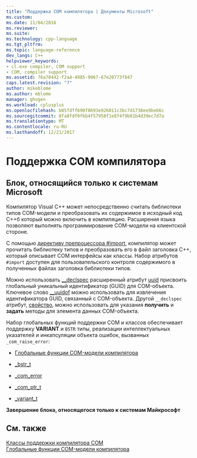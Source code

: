 ```yaml
---
title: "Поддержка COM компилятора | Документы Microsoft"
ms.custom: 
ms.date: 11/04/2016
ms.reviewer: 
ms.suite: 
ms.technology: cpp-language
ms.tgt_pltfrm: 
ms.topic: language-reference
dev_langs: C++
helpviewer_keywords:
- cl.exe compiler, COM support
- COM, compiler support
ms.assetid: 76a78442-f2a4-4985-9967-67e20773f847
caps.latest.revision: "7"
author: mikeblome
ms.author: mblome
manager: ghogen
ms.workload: cplusplus
ms.openlocfilehash: b05fdff690f8693e926011c3bc7d1738ee9be66c
ms.sourcegitcommit: 8fa8fdf0fbb4f57950f1e8f4f9b81b4d39ec7d7a
ms.translationtype: MT
ms.contentlocale: ru-RU
ms.lasthandoff: 12/21/2017
---
```

# <a name="compiler-com-support"></a>Поддержка COM компилятора
## <a name="microsoft-specific"></a>Блок, относящийся только к системам Microsoft  
 Компилятор Visual C++ может непосредственно считать библиотеки типов COM-модели и преобразовать их содержимое в исходный код С++б который можно включить в компиляцию. Расширения языка позволяют выполнять программирование COM-модели на клиентской стороне.  
  
 С помощью [директиву препроцессора #import](../preprocessor/hash-import-directive-cpp.md), компилятор может прочитать библиотеку типов и преобразовать его в файл заголовка C++, который описывает COM интерфейсы как классы. Набор атрибутов `#import` доступен для пользовательского контроля содержимого в полученных файлах заголовка библиотеки типов.  
  
 Можно использовать [__declspec](../cpp/declspec.md) расширенный атрибут [uuid](../cpp/uuid-cpp.md) присвоить глобальный уникальный идентификатор (GUID) для COM-объекта. Ключевое слово [__uuidof](../cpp/uuidof-operator.md) можно использовать для извлечения идентификатора GUID, связанный с COM-объекта. Другой `__declspec` атрибут, [свойство](../cpp/property-cpp.md), можно использовать для указания **получить** и **задать** методы для элемента данных COM-объекта.  
  
 Набор глобальных функций поддержки COM и классов обеспечивает поддержку **VARIANT** и `BSTR` типы, реализации интеллектуальных указателей и инкапсуляции объекта ошибок, вызванных `_com_raise_error`:  
  
-   [Глобальные функции COM-модели компилятора](../cpp/compiler-com-global-functions.md)  
  
-   [_bstr_t](../cpp/bstr-t-class.md)  
  
-   [_com_error](../cpp/com-error-class.md)  
  
-   [_com_ptr_t](../cpp/com-ptr-t-class.md)  
  
-   [_variant_t](../cpp/variant-t-class.md)  
  
**Завершение блока, относящегося только к системам Майкрософт**  
  
## <a name="see-also"></a>См. также  
 [Классы поддержки компилятора COM](../cpp/compiler-com-support-classes.md)   
 [Глобальные функции COM-модели компилятора](../cpp/compiler-com-global-functions.md)
